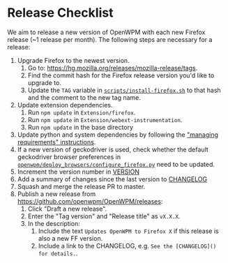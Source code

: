 # Release Checklist

We aim to release a new version of OpenWPM with each new Firefox release (~1 release per month). The following steps are necessary for a release:

1. Upgrade Firefox to the newest version.
    1. Go to: https://hg.mozilla.org/releases/mozilla-release/tags.
    2. Find the commit hash for the Firefox release version you'd like to upgrade to.
    3. Update the `TAG` variable in [`scripts/install-firefox.sh`](../scripts/install-firefox.sh#L12) to that hash and the comment to the new tag name.
2. Update extension dependencies.
    1. Run `npm update` in `Extension/firefox`.
    2. Run `npm update` in `Extension/webext-instrumentation`.
    3. Run `npm update` in the base directory
3. Update python and system dependencies by following the ["managing requirements" instructions](../CONTRIBUTING.md#managing-requirements).
4. If a new version of geckodriver is used, check whether the default geckodriver browser preferences in [`openwpm/deploy_browsers/configure_firefox.py`](../openwpm/deploy_browsers/configure_firefox.py#L8L65) need to be updated.
5. Increment the version number in [VERSION](../VERSION)
6. Add a summary of changes since the last version to [CHANGELOG](../CHANGELOG.md)
7. Squash and merge the release PR to master.
8. Publish a new release from https://github.com/openwpm/OpenWPM/releases:
    1. Click "Draft a new release".
    2. Enter the "Tag version" and "Release title" as `vX.X.X`.
    3. In the description:
        1. Include the text `Updates OpenWPM to Firefox X` if this release is also a new FF version.
        2. Include a link to the CHANGELOG, e.g. `See the [CHANGELOG]() for details.`.
